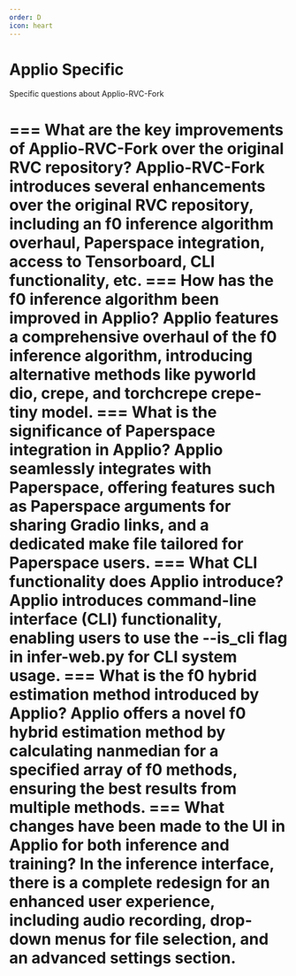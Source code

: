 ```yaml
---
order: D
icon: heart
---
```


# Applio Specific

Specific questions about Applio-RVC-Fork

=== What are the key improvements of Applio-RVC-Fork over the original RVC repository?
Applio-RVC-Fork introduces several enhancements over the original RVC repository, including an f0 inference algorithm overhaul, Paperspace integration, access to Tensorboard, CLI functionality, etc.
=== How has the f0 inference algorithm been improved in Applio?
Applio features a comprehensive overhaul of the f0 inference algorithm, introducing alternative methods like pyworld dio, crepe, and torchcrepe crepe-tiny model.
=== What is the significance of Paperspace integration in Applio?
Applio seamlessly integrates with Paperspace, offering features such as Paperspace arguments for sharing Gradio links, and a dedicated make file tailored for Paperspace users.
=== What CLI functionality does Applio introduce?
Applio introduces command-line interface (CLI) functionality, enabling users to use the --is_cli flag in infer-web.py for CLI system usage.
=== What is the f0 hybrid estimation method introduced by Applio?
Applio offers a novel f0 hybrid estimation method by calculating nanmedian for a specified array of f0 methods, ensuring the best results from multiple methods.
=== What changes have been made to the UI in Applio for both inference and training?
In the inference interface, there is a complete redesign for an enhanced user experience, including audio recording, drop-down menus for file selection, and an advanced settings section.
===